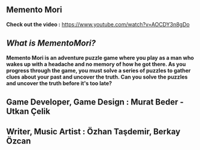 ## **Memento Mori**


**Check out the video :** https://www.youtube.com/watch?v=AOCDY3n8gDo

## ***What is MementoMori?***

**Memento Mori is an adventure puzzle game where you play as a man who wakes up with a headache and no memory of how he got there. As you progress through the game, you must solve a series of puzzles to gather clues about your past and uncover the truth. Can you solve the puzzles and uncover the truth before it's too late?**



## Game Developer, Game Design : Murat Beder - Utkan Çelik
## Writer, Music Artist : Özhan Taşdemir, Berkay Özcan

